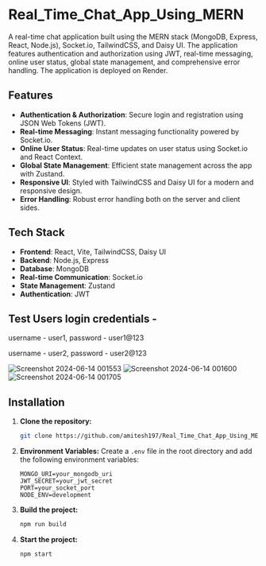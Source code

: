 # Real_Time_Chat_App_Using_MERN

A real-time chat application built using the MERN stack (MongoDB, Express, React, Node.js), Socket.io, TailwindCSS, and Daisy UI. The application features authentication and authorization using JWT, real-time messaging, online user status, global state management, and comprehensive error handling. The application is deployed on Render.

## Features

- **Authentication & Authorization**: Secure login and registration using JSON Web Tokens (JWT).
- **Real-time Messaging**: Instant messaging functionality powered by Socket.io.
- **Online User Status**: Real-time updates on user status using Socket.io and React Context.
- **Global State Management**: Efficient state management across the app with Zustand.
- **Responsive UI**: Styled with TailwindCSS and Daisy UI for a modern and responsive design.
- **Error Handling**: Robust error handling both on the server and client sides.

## Tech Stack

- **Frontend**: React, Vite, TailwindCSS, Daisy UI
- **Backend**: Node.js, Express
- **Database**: MongoDB
- **Real-time Communication**: Socket.io
- **State Management**: Zustand
- **Authentication**: JWT

## Test Users login credentials - 
username - user1,
password - user1@123

username - user2,
password - user2@123


![Screenshot 2024-06-14 001553](https://github.com/amitesh197/Real_Time_Chat_App_Using_MERN/assets/123076729/75d4d30a-cb94-4265-a165-f837addafa30)
![Screenshot 2024-06-14 001600](https://github.com/amitesh197/Real_Time_Chat_App_Using_MERN/assets/123076729/2c5f0294-d3f0-437a-9c13-b7809e71eef5)
![Screenshot 2024-06-14 001705](https://github.com/amitesh197/Real_Time_Chat_App_Using_MERN/assets/123076729/766ec572-22cf-484c-bc79-45a5eeeaa0ac)


## Installation

1. **Clone the repository:**
    ```bash
    git clone https://github.com/amitesh197/Real_Time_Chat_App_Using_MERN.git
    ```

2. **Environment Variables:**
   Create a `.env` file in the root directory and add the following environment variables:
    ```env
    MONGO_URI=your_mongodb_uri
    JWT_SECRET=your_jwt_secret
    PORT=your_socket_port
    NODE_ENV=development
    ```

3. **Build the project:**
    ```bash
    npm run build
    ```

4. **Start the project:**
    ```bash
    npm start
    ```

